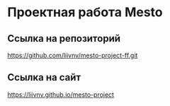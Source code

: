# Проектная работа Mesto
## Ссылка на репозиторий
https://github.com/liivnv/mesto-project-ff.git
## Ссылка на сайт
https://liivnv.github.io/mesto-project 